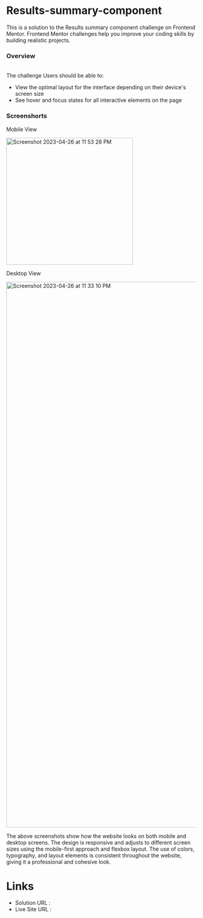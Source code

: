# Results-summary-component

This is a solution to the Results summary component challenge on Frontend Mentor. Frontend Mentor challenges help you improve your coding skills by building realistic projects.


<h3> Overview </h3> <br>
The challenge
Users should be able to:
<ul>
  <li>View the optimal layout for the interface depending on their device's screen size</li>
  <li>See hover and focus states for all interactive elements on the page</li>
</ul>

<h3> Screenshorts</h3>
<p> Mobile View</p>
<img width="335" alt="Screenshot 2023-04-26 at 11 53 28 PM" src="https://user-images.githubusercontent.com/94160698/234668214-c4561717-909c-4cb6-9e54-050a0b5684d0.png">
<p> Desktop View </p>
<img width="1440" alt="Screenshot 2023-04-26 at 11 33 10 PM" src="https://user-images.githubusercontent.com/94160698/234667818-d235115b-e92d-45ac-8cb6-8f8de2912553.png">
<p>The above screenshots show how the website looks on both mobile and desktop screens. The design is responsive and adjusts to different screen sizes using the mobile-first approach and flexbox layout. The use of colors, typography, and layout elements is consistent throughout the website, giving it a professional and cohesive look.</p>

<h1>Links</h1>
<ul>
<li>Solution URL : <a href=""></a></li>
<li>Live Site URL : <a href=""></a></li>
</ul>
